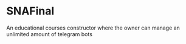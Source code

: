 # SNAFinal
An educational courses constructor where the owner can manage an unlimited amount of telegram bots
